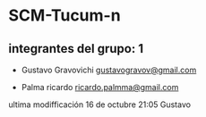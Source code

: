 # SCM-Tucum-n

## integrantes del grupo: 1

* Gustavo Gravovichi <gustavogravov@gmail.com>

* Palma ricardo <ricardo.palmma@gmail.com>


ultima modifficación 16 de octubre 21:05 Gustavo

